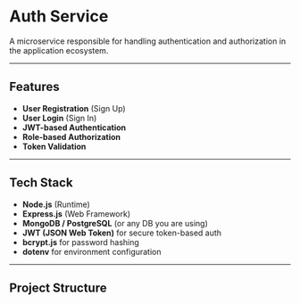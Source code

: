 # Auth Service

A microservice responsible for handling authentication and authorization in the application ecosystem.

---

## Features
- **User Registration** (Sign Up)
- **User Login** (Sign In)
- **JWT-based Authentication**
- **Role-based Authorization**
- **Token Validation**

---

## Tech Stack
- **Node.js** (Runtime)
- **Express.js** (Web Framework)
- **MongoDB / PostgreSQL** (or any DB you are using)
- **JWT (JSON Web Token)** for secure token-based auth
- **bcrypt.js** for password hashing
- **dotenv** for environment configuration

---

## Project Structure
